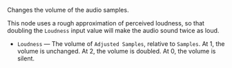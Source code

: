 Changes the volume of the audio samples. 

This node uses a rough approximation of perceived loudness, so that doubling the `Loudness` input value will make the audio sound twice as loud. 

   - `Loudness` — The volume of `Adjusted Samples`, relative to `Samples`. At 1, the volume is unchanged. At 2, the volume is doubled. At 0, the volume is silent. 

